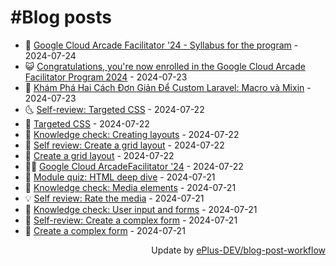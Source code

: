 # #Blog posts
<!-- BLOG-POST-LIST:START -->
- 🧰 [Google Cloud Arcade Facilitator &#39;24 - Syllabus for the program](https://eplus.dev/google-cloud-arcade-facilitator-24-syllabus-for-the-program) - 2024-07-24
- 😺 [Congratulations, you&#39;re now enrolled in the Google Cloud Arcade Facilitator Program 2024](https://eplus.dev/congratulations-youre-now-enrolled-in-the-google-cloud-arcade-facilitator-program-2024) - 2024-07-23
- 🗽 [Khám Phá Hai Cách Đơn Giản Để Custom Laravel: Macro và Mixin](https://eplus.dev/kham-pha-hai-cach-don-gian-de-custom-laravel-macro-va-mixin) - 2024-07-23
- 🌜 [Self-review: Targeted CSS](https://eplus.dev/self-review-targeted-css) - 2024-07-22
- 📝 [Targeted CSS](https://eplus.dev/targeted-css) - 2024-07-22
- 🚀 [Knowledge check: Creating layouts](https://eplus.dev/knowledge-check-creating-layouts) - 2024-07-22
- 💼 [Self review: Create a grid layout](https://eplus.dev/self-review-create-a-grid-layout) - 2024-07-22
- 🦣 [Create a grid layout](https://eplus.dev/create-a-grid-layout) - 2024-07-22
- 👨‍🏫 [Google Cloud ArcadeFacilitator &#39;24](https://eplus.dev/google-cloud-arcade-facilitator-24) - 2024-07-22
- 🔭 [Module quiz: HTML deep dive](https://eplus.dev/module-quiz-html-deep-dive) - 2024-07-21
- 🤡 [Knowledge check: Media elements](https://eplus.dev/knowledge-check-media-elements) - 2024-07-21
- 💡 [Self review: Rate the media](https://eplus.dev/self-review-rate-the-media) - 2024-07-21
- 🦣 [Knowledge check: User input and forms](https://eplus.dev/knowledge-check-user-input-and-forms) - 2024-07-21
- 💪 [Self-review: Create a complex form](https://eplus.dev/self-review-create-a-complex-form) - 2024-07-21
- 🤡 [Create a complex form](https://eplus.dev/create-a-complex-form) - 2024-07-21<!-- BLOG-POST-LIST:END -->
<div align="right">
  Update by <a target="_blank"
    href="https://github.com/ePlus-DEV/blog-post-workflow">ePlus-DEV/blog-post-workflow</a>
</div>

